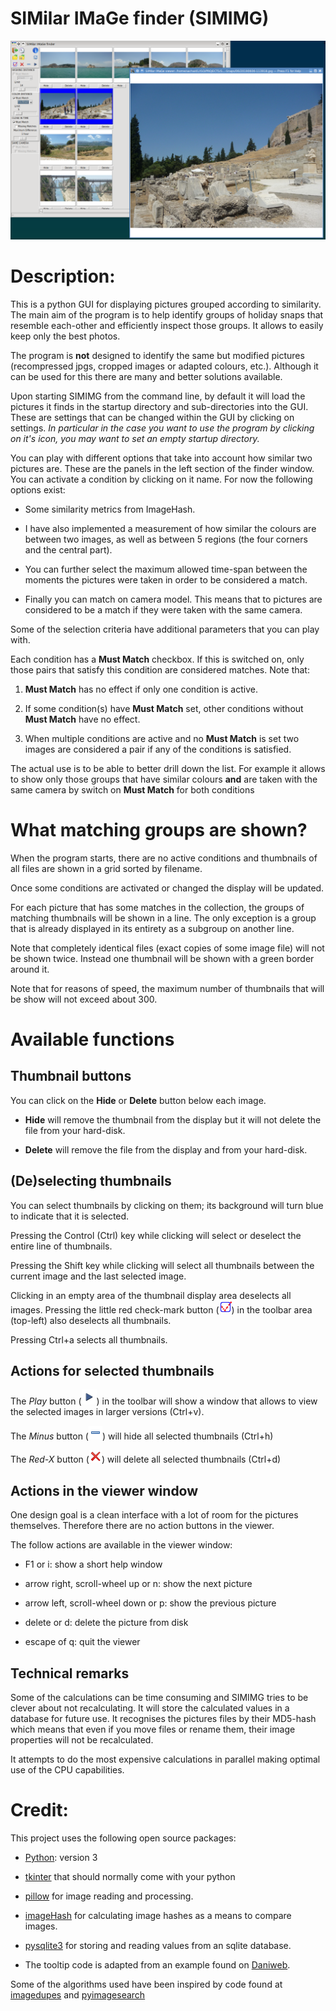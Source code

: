 # SIMilar IMaGe finder (SIMIMG)
![Screenshot of SIMIMG in action](doc/SIMIMG_screenshot.png)

# Description:
This is a python GUI for displaying pictures grouped according to
similarity. The main aim of the program is to help identify groups of
holiday snaps that resemble each-other and efficiently inspect those
groups. It allows to easily keep only the best photos.

The program is **not** designed to identify the same but modified pictures
(recompressed jpgs, cropped images or adapted colours, etc.). Although
it can be used for this there are many and better solutions available.

Upon starting SIMIMG from the command line, by default it will load
the pictures it finds in the startup directory and sub-directories
into the GUI. These are settings that can be changed within the GUI by
clicking on settings. *In particular in the case you want to use the
program by clicking on it's icon, you may want to set an empty startup
directory.*

You can play with different options that take into account how similar
two pictures are. These are the panels in the left section of the
finder window. You can activate a condition by clicking on it name.
For now the following options exist:

* Some similarity metrics from ImageHash.

* I have also implemented a measurement of how similar the colours are
between two images, as well as between 5 regions (the four corners and
the central part).

* You can further select the maximum allowed time-span between the
moments the pictures were taken in order to be considered a match.

* Finally you can match on camera model. This means that to pictures
  are considered to be a match if they were taken with the same
  camera.
  
Some of the selection criteria have additional parameters that you can
play with.

Each condition has a **Must Match** checkbox. If this is switched on,
only those pairs that satisfy this condition are considered matches.
Note that:

1) **Must Match** has no effect if only one condition is active.

2) If some condition(s) have **Must Match** set, other conditions without
**Must Match** have no effect.

3) When multiple conditions are active and no **Must Match** is set two
images are considered a pair if any of the conditions is satisfied.

The actual use is to be able to better drill down the list. For
example it allows to show only those groups that have similar colours
**and** are taken with the same camera by switch on **Must Match** for
both conditions

# What matching groups are shown?
When the program starts, there are no active conditions and thumbnails
of all files are shown in a grid sorted by filename.

Once some conditions are activated or changed the display will be
updated.

For each picture that has some matches in the collection, the groups
of matching thumbnails will be shown in a line. The only exception is a
group that is already displayed in its entirety as a
subgroup on another line.

Note that completely identical files (exact copies of some image file)
will not be shown twice. Instead one thumbnail will be shown with a
green border around it.

Note that for reasons of speed, the maximum number of thumbnails that
will be show will not exceed about 300.

# Available functions
## Thumbnail buttons
You can click on the **Hide** or **Delete** button below each image.

* **Hide** will remove the thumbnail from the display but it will not delete
the file from your hard-disk.

* **Delete** will remove the file from the display and from your
hard-disk.

## (De)selecting thumbnails
You can select thumbnails by clicking on them; its background will turn
blue to indicate that it is selected.

Pressing the Control (Ctrl) key while clicking will select or deselect
the entire line of thumbnails.

Pressing the Shift key while clicking will select all thumbnails between
the current image and the last selected image.

Clicking in an empty area of the thumbnail display area deselects all
images. Pressing the little red check-mark button  (![](icons/uncheck.png)) in the toolbar area
(top-left) also deselects all thumbnails.

Pressing Ctrl+a selects all thumbnails.

## Actions for selected thumbnails
The *Play* button (![](icons/play.png))  in the toolbar will show a window that allows
to view the selected images in larger versions (Ctrl+v).

The *Minus* button (![](icons/hide.png)) will hide all selected thumbnails (Ctrl+h)

The *Red-X* button (![](icons/delete.png)) will delete all selected thumbnails (Ctrl+d)

## Actions in the viewer window
One design goal is a clean interface with a lot of room for the
pictures themselves. Therefore there are no action buttons in the
viewer.

The follow actions are available in the viewer window:

* F1 or i: show a short help window

* arrow right, scroll-wheel up or n: show the next picture

* arrow left, scroll-wheel down or p: show the previous picture

* delete or d: delete the picture from disk

* escape of q: quit the viewer

## Technical remarks
Some of the calculations can be time consuming and SIMIMG tries to be
clever about not recalculating. It will store the calculated values in
a database for future use. It recognises the pictures files by their
MD5-hash which means that even if you move files or rename them, their
image properties will not be recalculated.

It attempts to do the most expensive calculations in parallel making
optimal use of the CPU capabilities.

# Credit:
This project uses the following open source packages:

* [Python](https://www.python.org/): version 3

* [tkinter](https://docs.python.org/3/library/tkinter.html) that
should normally come with your python

* [pillow](https://python-pillow.org/) for image reading and processing.

* [imageHash](https://github.com/JohannesBuchner/imagehash) for
calculating image hashes as a means to compare images.

* [pysqlite3](https://github.com/coleifer/pysqlite3) for storing and
  reading values from an sqlite database.

* The tooltip code is adapted from an example found on
  [Daniweb](https://www.daniweb.com/programming/software-development/code/484591/a-tooltip-class-for-tkinter).
  
Some of the algorithms used have been inspired by code found at
[imagedupes](https://github.com/ghemsley/imagedupes) and [pyimagesearch](https://www.pyimagesearch.com/2014/12/01/complete-guide-building-image-search-engine-python-opencv/)

